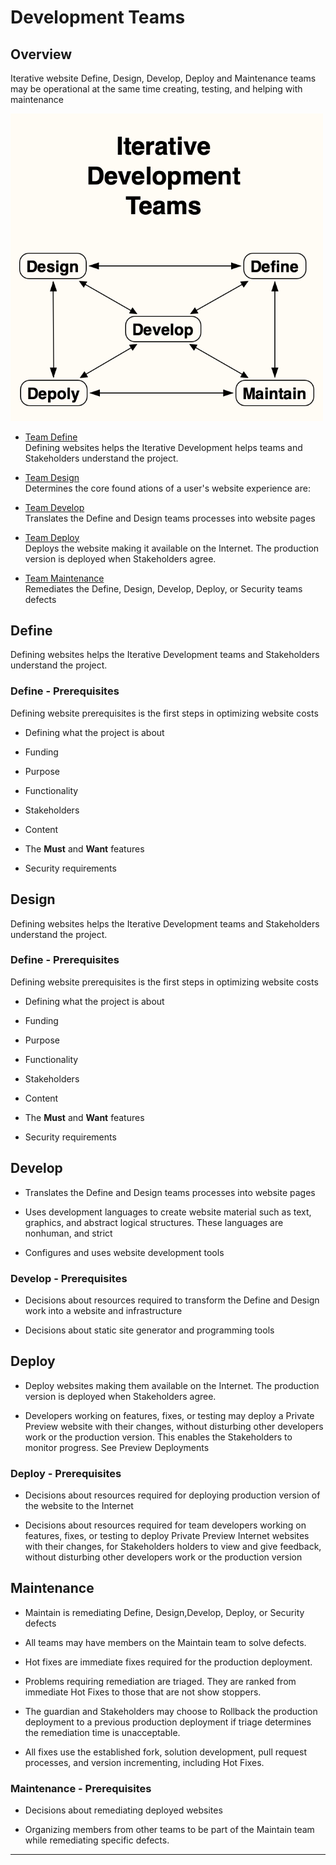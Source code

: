 # Development Teams <a id='Teams'></a>

## Overview

Iterative website Define, Design, Develop, Deploy and Maintenance teams may be operational at the same time creating, testing, and helping with maintenance  

<!-- <figure markdown>
  ![Teams](docs/blog/img/teams.png){width="400"}


  <figcaption>Development Teams </figurecaption>
</figure>
Reaching a [Minimum Viable Product](../Support/minimum_viable_product.md) is the first Development teams goal -->

<img src="../img/teams.png" width="500" />


 
- [Team Define](team_define.md)   
  Defining websites helps the Iterative Development helps teams and Stakeholders understand the project.

- [Team Design](team_design.md)  
  Determines the core found
  ations of a user's website experience are:

- [Team Develop](team_develop.md)  
  Translates the Define and Design teams processes into website pages 

- [Team Deploy](team_deploy.md)  
  Deploys the website making it available on the Internet. The production version is deployed when Stakeholders agree.

- [Team Maintenance](team_maintenance.md)  
  Remediates the Define, Design, Develop, Deploy, or Security teams defects

<!-- ??? Warning "Defects"
	The slightest configuration, programming or security defect issues during the project will require Remediating and increasing overall lifetime costs  -->




## Define

Defining websites helps the Iterative Development teams and Stakeholders understand the project.

### Define - Prerequisites

Defining website prerequisites is the first steps in optimizing website costs

- Defining what the project is about

- Funding

- Purpose

- Functionality

- Stakeholders

- Content

- The **Must** and **Want** features

- Security requirements


## Design

Defining websites helps the Iterative Development teams and Stakeholders understand the project.

### Define - Prerequisites

Defining website prerequisites is the first steps in optimizing website costs

- Defining what the project is about

- Funding

- Purpose

- Functionality

- Stakeholders

- Content

- The **Must** and **Want** features

- Security requirements


## Develop

- Translates the Define and Design teams processes into website pages 

- Uses development languages to create website material such as text, graphics, and abstract logical structures. These languages are nonhuman, and strict 

- Configures and uses website development tools

### Develop - Prerequisites
- Decisions about resources required to transform the Define and Design work into a website and infrastructure

- Decisions about static site generator and programming tools
		

## Deploy

- Deploy websites making them available on the Internet. The production version is deployed when Stakeholders agree.

- Developers working on features, fixes, or testing may deploy a Private Preview website with their changes, without disturbing other developers work or the production version. This enables the Stakeholders to monitor progress. See Preview Deployments

### Deploy - Prerequisites

- Decisions about resources required for deploying production version of the website to the Internet

- Decisions about resources required for team developers working on features, fixes, or testing to deploy Private Preview Internet websites with their changes, for Stakeholders holders to view and give feedback, without disturbing other developers work or the production version


## Maintenance

- Maintain is remediating Define, Design,Develop, Deploy, or Security defects

- All teams may have members on the Maintain team to solve defects.

- Hot fixes are immediate fixes required for the production deployment.

- Problems requiring remediation are triaged. They are ranked from immediate Hot Fixes to those that are not show stoppers.
- The guardian and Stakeholders may choose to Rollback the production deployment to a previous production deployment if triage determines the remediation time is unacceptable.

- All fixes use the established fork, solution development, pull request processes, and version incrementing, including Hot Fixes.
  
### Maintenance - Prerequisites

- Decisions about remediating deployed websites

- Organizing members from other teams to be part of the Maintain team while remediating specific defects.
  
---



